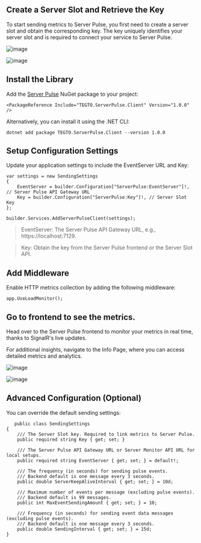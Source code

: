 ## Create a Server Slot and Retrieve the Key
To start sending metrics to Server Pulse, you first need to create a server slot and obtain the corresponding key. The key uniquely identifies your server slot and is required to connect your service to Server Pulse.

![image](https://github.com/user-attachments/assets/e4f1c683-3aa8-495a-ae07-47afdc2eb864)

![image](https://github.com/user-attachments/assets/9be696f1-b24d-4267-aa2e-714aa04a3e1b)

## Install the Library
Add the [Server Pulse](https://www.nuget.org/packages/TEGTO.ServerPulse.Client) NuGet package to your project:
```
<PackageReference Include="TEGTO.ServerPulse.Client" Version="1.0.0" />
```
Alternatively, you can install it using the .NET CLI:
```
dotnet add package TEGTO.ServerPulse.Client --version 1.0.0
```

## Setup Configuration Settings
Update your application settings to include the EventServer URL and Key:
```
var settings = new SendingSettings
{
    EventServer = builder.Configuration["ServerPulse:EventServer"]!, // Server Pulse API Gateway URL
    Key = builder.Configuration["ServerPulse:Key"]!, // Server Slot Key
};

builder.Services.AddServerPulseClient(settings);
```
> EventServer: The Server Pulse API Gateway URL, e.g., https://localhost:7129.

> Key: Obtain the key from the Server Pulse frontend or the Server Slot API.

## Add Middleware
Enable HTTP metrics collection by adding the following middleware:
```
app.UseLoadMonitor();
```
## Go to frontend to see the metrics. 
Head over to the Server Pulse frontend to monitor your metrics in real time, thanks to SignalR's live updates.

For additional insights, navigate to the Info Page, where you can access detailed metrics and analytics.

![image](https://github.com/user-attachments/assets/40b102ca-2432-4f24-a21d-66152a969b60)

![image](https://github.com/user-attachments/assets/ecf25246-3b1a-4823-bac6-d7e10a13e0e5)

## Advanced Configuration (Optional)
You can override the default sending settings:
```
   public class SendingSettings
{
    /// The Server Slot key. Required to link metrics to Server Pulse.
    public required string Key { get; set; }

    /// The Server Pulse API Gateway URL or Server Monitor API URL for local setups.
    public required string EventServer { get; set; } = default!;

    /// The frequency (in seconds) for sending pulse events. 
    /// Backend default is one message every 3 seconds.
    public double ServerKeepAliveInterval { get; set; } = 10d;

    /// Maximum number of events per message (excluding pulse events). 
    /// Backend default is 99 messages.
    public int MaxEventSendingAmount { get; set; } = 10;

    /// Frequency (in seconds) for sending event data messages (excluding pulse events). 
    /// Backend default is one message every 3 seconds.
    public double SendingInterval { get; set; } = 15d;
}
```